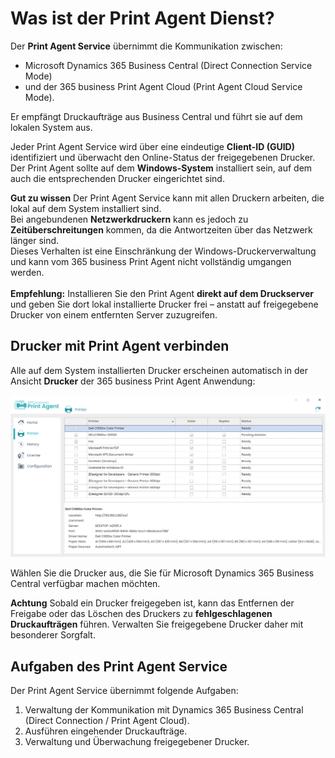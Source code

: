 # Was ist der Print Agent Dienst?

Der **Print Agent Service** übernimmt die Kommunikation zwischen:

- Microsoft Dynamics 365 Business Central (Direct Connection Service Mode)  
- und der 365 business Print Agent Cloud (Print Agent Cloud Service Mode).

Er empfängt Druckaufträge aus Business Central und führt sie auf dem lokalen System aus.

Jeder Print Agent Service wird über eine eindeutige **Client-ID (GUID)** identifiziert und überwacht den Online-Status der freigegebenen Drucker.  
Der Print Agent sollte auf dem **Windows-System** installiert sein, auf dem auch die entsprechenden Drucker eingerichtet sind.

<div class="alert alert-notice">
    <i class="fa-duotone fa-solid fa-lightbulb fa-xl"></i>
    <strong>Gut zu wissen</strong>
	Der Print Agent Service kann mit allen Druckern arbeiten, die lokal auf dem System installiert sind.<br>
	Bei angebundenen <b>Netzwerkdruckern</b> kann es jedoch zu <b>Zeitüberschreitungen</b> kommen, da die Antwortzeiten über das Netzwerk länger sind.<br>
	Dieses Verhalten ist eine Einschränkung der Windows-Druckerverwaltung und kann vom 365 business Print Agent nicht vollständig umgangen werden.<br><br>
	<b>Empfehlung:</b> Installieren Sie den Print Agent <b>direkt auf dem Druckserver</b> und geben Sie dort lokal installierte Drucker frei – anstatt auf freigegebene Drucker von einem entfernten Server zuzugreifen.
</div>

## Drucker mit Print Agent verbinden

Alle auf dem System installierten Drucker erscheinen automatisch in der Ansicht **Drucker** der 365 business Print Agent Anwendung:

![Shared Printer](/assets/images/365-business-print-agent/ad01eb85658694c75716cb5dbce514bd3763fb94b48e505c0288c2bcf8638737.png)  

Wählen Sie die Drucker aus, die Sie für Microsoft Dynamics 365 Business Central verfügbar machen möchten.

<div class="alert alert-warn">
    <i class="fa-duotone fa-solid fa-triangle-exclamation fa-xl"></i>
	<strong>Achtung</strong>
	Sobald ein Drucker freigegeben ist, kann das Entfernen der Freigabe oder das Löschen des Druckers zu <b>fehlgeschlagenen Druckaufträgen</b> führen.  
	Verwalten Sie freigegebene Drucker daher mit besonderer Sorgfalt.
</div>

## Aufgaben des Print Agent Service

Der Print Agent Service übernimmt folgende Aufgaben:

 1. Verwaltung der Kommunikation mit Dynamics 365 Business Central (Direct Connection / Print Agent Cloud).
 2. Ausführen eingehender Druckaufträge.
 3. Verwaltung und Überwachung freigegebener Drucker.
